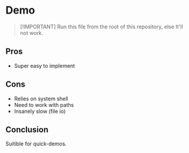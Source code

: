 # Demo

> [!IMPORTANT] Run this file from the root of this repository, else It'll not
> work.

## Pros

- Super easy to implement

## Cons

- Relies on system shell
- Need to work with paths
- Insanely slow (file io)

## Conclusion

Suitible for quick-demos.
